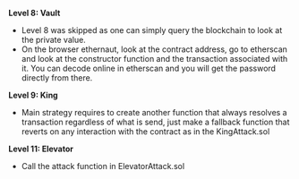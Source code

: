 **Level 8: Vault**

-   Level 8 was skipped as one can simply query the blockchain to look at the private value.
-   On the browser ethernaut, look at the contract address, go to etherscan and look at the constructor function and the transaction associated with it. You can decode online in etherscan and you will get the password directly from there.

**Level 9: King**

-   Main strategy requires to create another function that always resolves a transaction regardless of what is send, just make a fallback function that reverts on any interaction with the contract as in the KingAttack.sol

**Level 11: Elevator**

-   Call the attack function in ElevatorAttack.sol
